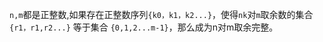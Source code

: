 `n,m`都是正整数,如果存在正整数序列`{k0，k1，k2...}`，使得`nk`对`m`取余数的集合`{r1，r1,r2...}` 等于集合 `{0,1,2...m-1}`，那么成为n对m取余完整。
